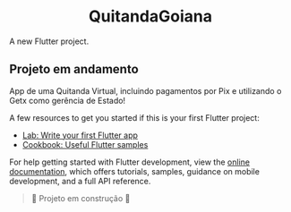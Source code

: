 <h1 align="center">QuitandaGoiana</h1>

A new Flutter project.

## Projeto em andamento

 App de uma Quitanda Virtual, incluindo pagamentos por Pix e utilizando o Getx como gerência de Estado!

A few resources to get you started if this is your first Flutter project:

- [Lab: Write your first Flutter app](https://docs.flutter.dev/get-started/codelab)
- [Cookbook: Useful Flutter samples](https://docs.flutter.dev/cookbook)

For help getting started with Flutter development, view the
[online documentation](https://docs.flutter.dev/), which offers tutorials,
samples, guidance on mobile development, and a full API reference.

> :construction: Projeto em construção :construction:
